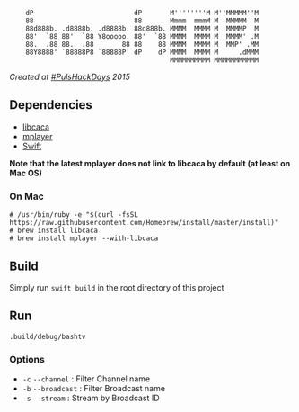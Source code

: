 ```
    dP                         dP       M''''''''M M''MMMMM''M    
    88                         88       Mmmm  mmmM M  MMMMM  M    
    88d888b. .d8888b. .d8888b. 88d888b. MMMM  MMMM M  MMMMP  M    
    88'  `88 88'  `88 Y8ooooo. 88'  `88 MMMM  MMMM M  MMMM' .M    
    88.  .88 88.  .88       88 88    88 MMMM  MMMM M  MMP' .MM    
    88Y8888' `88888P8 `88888P' dP    dP MMMM  MMMM M     .dMMM    
                                        MMMMMMMMMM MMMMMMMMMMM    
```
*Created at [#PulsHackDays](http://www.pulshackdays.de/) 2015*

## Dependencies
- [libcaca](http://caca.zoy.org/)
- [mplayer](https://www.mplayerhq.hu/)
- [Swift](https://swift.org/download/#latest-development-snapshots)

**Note that the latest mplayer does not link to libcaca by default (at least on Mac OS)**

### On Mac
```
# /usr/bin/ruby -e "$(curl -fsSL https://raw.githubusercontent.com/Homebrew/install/master/install)"
# brew install libcaca
# brew install mplayer --with-libcaca
```

## Build
Simply run `swift build` in the root directory of this project

## Run
`.build/debug/bashtv`

### Options
- `-c` `--channel` : Filter Channel name
- `-b` `--broadcast` : Filter Broadcast name
- `-s` `--stream` : Stream by Broadcast ID

